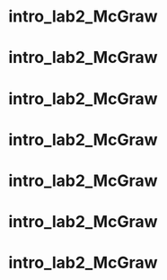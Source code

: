 # intro_lab2_McGraw
# intro_lab2_McGraw
# intro_lab2_McGraw
# intro_lab2_McGraw
# intro_lab2_McGraw
# intro_lab2_McGraw
# intro_lab2_McGraw
